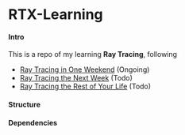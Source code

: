 # RTX-Learning

#### Intro

This is a repo of my learning **Ray Tracing**, following 

- [Ray Tracing in One Weekend](https://github.com/petershirley/raytracinginoneweekend) (Ongoing)
- [Ray Tracing the Next Week](https://github.com/petershirley/raytracingthenextweek) (Todo)
- [Ray Tracing the Rest of Your Life](https://github.com/petershirley/raytracingtherestofyourlife) (Todo)







#### Structure





#### Dependencies



